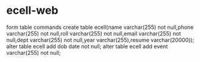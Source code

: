 # ecell-web
form
table commands
create table ecell(name varchar(255) not null,phone varchar(255) not null,roll varchar(255) not null,email varchar(255) not null,dept varchar(255) not null,year varchar(255),resume varchar(20000));
alter table ecell add dob date not null;
alter table ecell add event varchar(255) not null;
